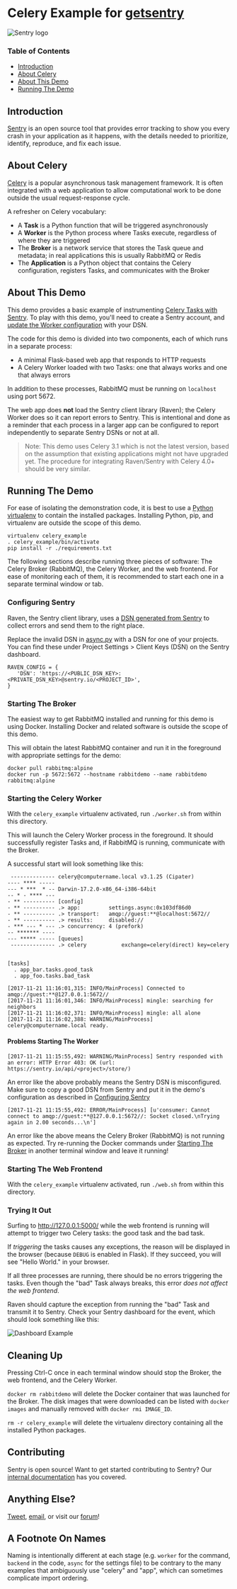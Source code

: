 # Celery Example for [getsentry](https://github.com/getsentry)

![Sentry logo](_ReadMeImages/sentry-logo-black.png)

### Table of Contents

- [Introduction](#introduction)
- [About Celery](#about-celery)
- [About This Demo](#about-this-demo)
- [Running The Demo](#running-the-demo)

## Introduction

[Sentry](https://sentry.io/welcome/) is an open source tool that provides error tracking to show you every crash in your application as it happens, with the details needed to prioritize, identify, reproduce, and fix each issue.

## About Celery

[Celery](http://www.celeryproject.org/) is a popular asynchronous task management framework. It is often integrated with a web application to allow computational work to be done outside the usual request-response cycle.

A refresher on Celery vocabulary:

* A **Task** is a Python function that will be triggered asynchronously
* A **Worker** is the Python process where Tasks execute, regardless of where they are triggered
* The **Broker** is a network service that stores the Task queue and metadata; in real applications this is usually RabbitMQ or Redis
* The **Application** is a Python object that contains the Celery configuration, registers Tasks, and communicates with the Broker

## About This Demo

This demo provides a basic example of instrumenting [Celery Tasks with Sentry](https://docs.sentry.io/clients/python/integrations/celery/). To play with this demo, you'll need to create a Sentry account, and [update the Worker configuration](#configuring-sentry) with your DSN.

The code for this demo is divided into two components, each of which runs in a separate process:

* A minimal Flask-based web app that responds to HTTP requests
* A Celery Worker loaded with two Tasks: one that always works and one that always errors

In addition to these processes, RabbitMQ must be running on `localhost` using port 5672.

The web app does **not** load the Sentry client library (Raven); the Celery Worker does so it can report errors to Sentry. This is intentional and done as a reminder that each process in a larger app can be configured to report independently to separate Sentry DSNs or not at all.

> Note: This demo uses Celery 3.1 which is not the latest version, based on the assumption that existing applications might not have upgraded yet. The procedure for integrating Raven/Sentry with Celery 4.0+ should be very similar.

## Running The Demo

For ease of isolating the demonstration code, it is best to use a [Python virtualenv](https://virtualenv.pypa.io/en/stable/) to contain the installed packages. Installing Python, pip, and virtualenv are outside the scope of this demo.

```
virtualenv celery_example
. celery_example/bin/activate
pip install -r ./requirements.txt
```

The following sections describe running three pieces of software: The Celery Broker (RabbitMQ), the Celery Worker, and the web frontend. For ease of monitoring each of them, it is recommended to start each one in a separate terminal window or tab.

### Configuring Sentry

Raven, the Sentry client library, uses a [DSN generated from Sentry](https://docs.sentry.io/quickstart/#configure-the-dsn) to collect errors and send them to the right place.

Replace the invalid DSN in [async.py](demo/settings/async.py) with a DSN for one of your projects. You can find these under Project Settings > Client Keys (DSN) on the Sentry dashboard.

```
RAVEN_CONFIG = {
   'DSN': 'https://<PUBLIC_DSN_KEY>:<PRIVATE_DSN_KEY>@sentry.io/<PROJECT_ID>',
}
```

### Starting The Broker

The easiest way to get RabbitMQ installed and running for this demo is using Docker. Installing Docker and related software is outside the scope of this demo.

This will obtain the latest RabbitMQ container and run it in the foreground with appropriate settings for the demo:

```
docker pull rabbitmq:alpine
docker run -p 5672:5672 --hostname rabbitdemo --name rabbitdemo rabbitmq:alpine
```

### Starting the Celery Worker

With the `celery_example` virtualenv activated, run `./worker.sh` from within this directory.

This will launch the Celery Worker process in the foreground. It should successfully register Tasks and, if RabbitMQ is running, communicate with the Broker.

A successful start will look something like this:

```
 -------------- celery@computername.local v3.1.25 (Cipater)
---- **** -----
--- * ***  * -- Darwin-17.2.0-x86_64-i386-64bit
-- * - **** ---
- ** ---------- [config]
- ** ---------- .> app:         settings.async:0x103df86d0
- ** ---------- .> transport:   amqp://guest:**@localhost:5672//
- ** ---------- .> results:     disabled://
- *** --- * --- .> concurrency: 4 (prefork)
-- ******* ----
--- ***** ----- [queues]
 -------------- .> celery           exchange=celery(direct) key=celery


[tasks]
  . app_bar.tasks.good_task
  . app_foo.tasks.bad_task

[2017-11-21 11:16:01,315: INFO/MainProcess] Connected to amqp://guest:**@127.0.0.1:5672//
[2017-11-21 11:16:01,346: INFO/MainProcess] mingle: searching for neighbors
[2017-11-21 11:16:02,371: INFO/MainProcess] mingle: all alone
[2017-11-21 11:16:02,388: WARNING/MainProcess] celery@computername.local ready.
```

#### Problems Starting The Worker

```
[2017-11-21 11:15:55,492: WARNING/MainProcess] Sentry responded with an error: HTTP Error 403: OK (url: https://sentry.io/api/<project>/store/)
```

An error like the above probably means the Sentry DSN is misconfigured. Make sure to copy a good DSN from Sentry and put it in the demo's configuration as described in [Configuring Sentry](#configuring-sentry)


```
[2017-11-21 11:15:55,492: ERROR/MainProcess] [u'consumer: Cannot connect to amqp://guest:**@127.0.0.1:5672//: Socket closed.\nTrying again in 2.00 seconds...\n']
```

An error like the above means the Celery Broker (RabbitMQ) is not running as expected. Try re-running the Docker commands under [Starting The Broker](#starting-the-broker) in another terminal window and leave it running!

### Starting The Web Frontend

With the `celery_example` virtualenv activated, run `./web.sh` from within this directory.

### Trying It Out

Surfing to http://127.0.0.1:5000/ while the web frontend is running will attempt to trigger two Celery tasks: the good task and the bad task.

If *triggering* the tasks causes any exceptions, the reason will be displayed in the browser (because `DEBUG` is enabled in Flask). If they succeed, you will see "Hello World." in your browser.

If all three processes are running, there should be no errors triggering the tasks. Even though the "bad" Task always breaks, this error *does not affect the web frontend*.

Raven should capture the exception from running the "bad" Task and transmit it to Sentry. Check your Sentry dashboard for the event, which should look something like this:

![Dashboard Example](_ReadMeImages/dashboard-example.png)

## Cleaning Up

Pressing Ctrl-C once in each terminal window should stop the Broker, the web frontend, and the Celery Worker.

`docker rm rabbitdemo` will delete the Docker container that was launched for the Broker. The disk images that were downloaded can be listed with `docker images` and manually removed with `docker rmi IMAGE_ID`.

`rm -r celery_example` will delete the virtualenv directory containing all the installed Python packages.

## Contributing

Sentry is open source! Want to get started contributing to Sentry? Our [internal documentation](https://docs.sentry.io/internal/) has you covered.

## Anything Else?

[Tweet](https://twitter.com/getsentry), [email](hello@sentry.io), or visit our [forum](https://forum.sentry.io)!

## A Footnote On Names

Naming is intentionally different at each stage (e.g. `worker` for the command, `backend` in the code, `async` for the settings file) to be contrary to the many examples that ambiguously use "celery" and "app", which can sometimes complicate import ordering.
